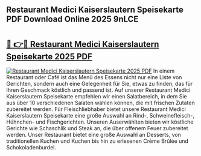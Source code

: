 ## Restaurant Medici Kaiserslautern Speisekarte PDF Download Online 2025 9nLCE

# <h2><a href="http://gc6y9i.nevu.top/?p=Restaurant+Medici+Kaiserslautern+Speisekarte">🔗 👉🔴 Restaurant Medici Kaiserslautern Speisekarte 2025 PDF</a></h2>

[![Restaurant Medici Kaiserslautern Speisekarte 2025 PDF](https://i.imgur.com/dBaPXMq.png)](http://gc6y9i.nevu.top/?p=Restaurant+Medici+Kaiserslautern+Speisekarte)
In einem Restaurant oder Café ist das Menü des Essens nicht nur eine Liste von Gerichten, sondern auch eine Gelegenheit für Sie, etwas zu finden, das für Ihren Geschmack köstlich und passend ist. Auf unserer Restaurant Medici Kaiserslautern Speisekarte empfehlen wir einen Salatbereich, in dem Sie aus über 10 verschiedenen Salaten wählen können, die mit frischen Zutaten zubereitet werden. Für Fleischliebhaber bietet unsere Restaurant Medici Kaiserslautern Speisekarte eine große Auswahl an Rind-, Schweinefleisch-, Hühnchen- und Fischgerichten. Unseren Auserwählten bieten wir köstliche Gerichte wie Schaschlik und Steak an, die über offenem Feuer zubereitet werden. Unser Restaurant bietet eine große Auswahl an Desserts, von traditionellen Kuchen und Kuchen bis hin zu erlesenen Crème Brûlée und Schokoladenburdel.
